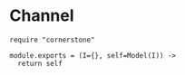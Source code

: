 Channel
=======

    require "cornerstone"

    module.exports = (I={}, self=Model(I)) ->
      return self
